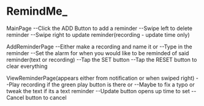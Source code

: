 # RemindMe_


MainPage
--Click the ADD Button to add a reminder
--Swipe left to delete reminder
--Swipe right to update reminder(recording - update time only)

AddReminderPage
--Either make a recording and name it 
	or
--Type in the reminder
--Set the alarm for when you would like to be reminded of said reminder(text or recording)
--Tap the SET button
--Tap the RESET button to clear everything

ViewReminderPage(appears either from notification or when swiped right)
--Play recording if the green play button is there
	or
--Maybe to fix a typo or tweak the text if its a text reminder
--Update button opens up time to set
--Cancel button to cancel
